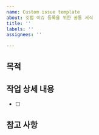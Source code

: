 ```yaml
---
name: Custom issue template
about: 깃헙 이슈 등록을 위한 공통 서식
title: ''
labels: ''
assignees: ''

---
```


## 목적
>
## 작업 상세 내용
- [ ]
## 참고 사항
